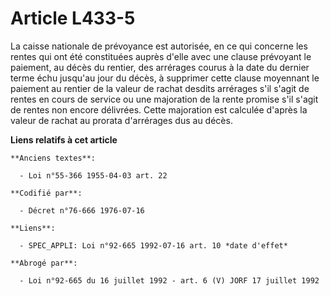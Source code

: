 # Article L433-5

La caisse nationale de prévoyance est autorisée, en ce qui concerne les rentes qui ont été constituées auprès d'elle avec une
clause prévoyant le paiement, au décès du rentier, des arrérages courus à la date du dernier terme échu jusqu'au jour du
décès, à supprimer cette clause moyennant le paiement au rentier de la valeur de rachat desdits arrérages s'il s'agit de
rentes en cours de service ou une majoration de la rente promise s'il s'agit de rentes non encore délivrées. Cette majoration
est calculée d'après la valeur de rachat au prorata d'arrérages dus au décès.

**Liens relatifs à cet article**

	**Anciens textes**:

	  - Loi n°55-366 1955-04-03 art. 22

	**Codifié par**:

	  - Décret n°76-666 1976-07-16

	**Liens**:

	  - SPEC_APPLI: Loi n°92-665 1992-07-16 art. 10 *date d'effet*

	**Abrogé par**:

	  - Loi n°92-665 du 16 juillet 1992 - art. 6 (V) JORF 17 juillet 1992
